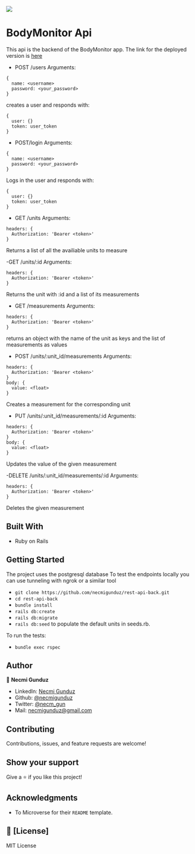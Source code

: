 ![](https://img.shields.io/badge/Microverse-blueviolet)

# BodyMonitor Api

This api is the backend of the BodyMonitor app. The link for the deployed version is [here](https://rest-api-front.herokuapp.com/)

- POST /users 
Arguments:
```
{
  name: <username>
  password: <your_password>
}
```
creates a user and responds with:
```
{
  user: {}
  token: user_token
}
```

- POST/login 
Arguments:
```
{
  name: <username>
  password: <your_password>
}
```
Logs in the user and responds with:
```
{
  user: {}
  token: user_token
}
```

- GET /units 
Arguments:
```
headers: {
  Authorization: 'Bearer <token>'
}
```
Returns a list of all the availiable units to measure

-GET /units/:id 
Arguments:
```
headers: {
  Authorization: 'Bearer <token>'
}
```
Returns the unit with :id and a list of its measurements

- GET /measurements
Arguments:
```
headers: {
  Authorization: 'Bearer <token>'
}
```
returns an object with the name of the unit as keys and the list of measurements as values

- POST /units/:unit_id/measurements 
Arguments:
```
headers: {
  Authorization: 'Bearer <token>'
}
body: {
  value: <float>
}
```
Creates a measurement for the corresponding unit

- PUT /units/:unit_id/measurements/:id
Arguments:
```
headers: {
  Authorization: 'Bearer <token>'
}
body: {
  value: <float>
}
```
Updates the value of the given measurement

-DELETE /units/:unit_id/measurements/:id
Arguments:
```
headers: {
  Authorization: 'Bearer <token>'
}
```
Deletes the given measurement


## Built With

- Ruby on Rails

## Getting Started

The project uses the postgresql database
To test the endpoints locally you can use tunneling with ngrok or a similar tool

- `git clone https://github.com/necmigunduz/rest-api-back.git`
- `cd rest-api-back`
- `bundle install`
- `rails db:create`
- `rails db:migrate`
- `rails db:seed` to populate the default units in seeds.rb.

To run the tests:

- `bundle exec rspec`

## Author

👤 **Necmi Gunduz**

- LinkedIn: [Necmi Gunduz](https://www.linkedin.com/in/necmigunduz/)
- Github: [@necmigunduz](https://github.com/necmigunduz/)
- Twitter: [@necm_gun](https://twitter.com/necm_gun)
- Mail: [necmigunduz@gmail.com](necmigunduz@gmail.com)

## Contributing

Contributions, issues, and feature requests are welcome!

## Show your support

Give a ⭐️ if you like this project!

## Acknowledgments

- To Microverse for their `README` template.

## 📝 [License]

MIT License
